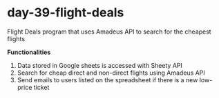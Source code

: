 # day-39-flight-deals
 Flight Deals program that uses Amadeus API to search for the cheapest flights

**Functionalities**
1. Data stored in Google sheets is accessed with Sheety API
2. Search for cheap direct and non-direct flights using Amadeus API
3. Send emails to users listed on the spreadsheet if there is a new low-price ticket
